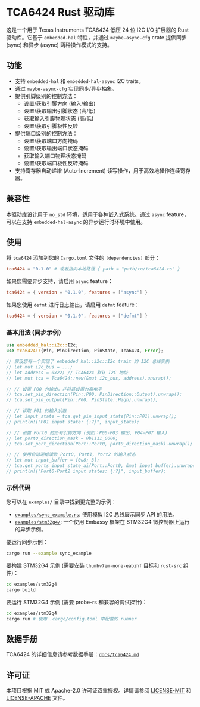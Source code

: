 # TCA6424 Rust 驱动库

这是一个用于 Texas Instruments TCA6424 低压 24 位 I2C I/O 扩展器的 Rust 驱动库。它基于 `embedded-hal` 特性，并通过 `maybe-async-cfg` crate 提供同步 (sync) 和异步 (async) 两种操作模式的支持。

## 功能

- 支持 `embedded-hal` 和 `embedded-hal-async` I2C traits。
- 通过 `maybe-async-cfg` 实现同步/异步抽象。
- 提供引脚级别的控制方法：
    - 设置/获取引脚方向 (输入/输出)
    - 设置/获取输出引脚状态 (高/低)
    - 获取输入引脚物理状态 (高/低)
    - 设置/获取引脚极性反转
- 提供端口级别的控制方法：
    - 设置/获取端口方向掩码
    - 设置/获取输出端口状态掩码
    - 获取输入端口物理状态掩码
    - 设置/获取端口极性反转掩码
- 支持寄存器自动递增 (Auto-Increment) 读写操作，用于高效地操作连续寄存器。

## 兼容性

本驱动库设计用于 `no_std` 环境，适用于各种嵌入式系统。通过 `async` feature，可以在支持 `embedded-hal-async` 的异步运行时环境中使用。

## 使用

将 `tca6424` 添加到您的 `Cargo.toml` 文件的 `[dependencies]` 部分：

```toml
tca6424 = "0.1.0" # 或者指向本地路径 { path = "path/to/tca6424-rs" }
```

如果您需要异步支持，请启用 `async` feature：

```toml
tca6424 = { version = "0.1.0", features = ["async"] }
```

如果您使用 `defmt` 进行日志输出，请启用 `defmt` feature：

```toml
tca6424 = { version = "0.1.0", features = ["defmt"] }
```

### 基本用法 (同步示例)

```rust
use embedded_hal::i2c::I2c;
use tca6424::{Pin, PinDirection, PinState, Tca6424, Error};

// 假设您有一个实现了 embedded_hal::i2c::I2c trait 的 I2C 总线实例
// let mut i2c_bus = ...;
// let address = 0x22; // TCA6424 默认 I2C 地址
// let mut tca = Tca6424::new(&mut i2c_bus, address).unwrap();

// // 设置 P00 为输出，并将其设置为高电平
// tca.set_pin_direction(Pin::P00, PinDirection::Output).unwrap();
// tca.set_pin_output(Pin::P00, PinState::High).unwrap();

// // 读取 P01 的输入状态
// let input_state = tca.get_pin_input_state(Pin::P01).unwrap();
// println!("P01 input state: {:?}", input_state);

// // 设置 Port0 的所有引脚方向 (例如：P00-P03 输出, P04-P07 输入)
// let port0_direction_mask = 0b1111_0000;
// tca.set_port_direction(Port::Port0, port0_direction_mask).unwrap();

// // 使用自动递增读取 Port0, Port1, Port2 的输入状态
// let mut input_buffer = [0u8; 3];
// tca.get_ports_input_state_ai(Port::Port0, &mut input_buffer).unwrap();
// println!("Port0-Port2 input states: {:?}", input_buffer);
```

### 示例代码

您可以在 `examples/` 目录中找到更完整的示例：

-   [`examples/sync_example.rs`](examples/sync_example.rs): 使用模拟 I2C 总线展示同步 API 的用法。
-   [`examples/stm32g4/`](examples/stm32g4/): 一个使用 Embassy 框架在 STM32G4 微控制器上运行的异步示例。

要运行同步示例：

```bash
cargo run --example sync_example
```

要构建 STM32G4 示例 (需要安装 `thumbv7em-none-eabihf` 目标和 `rust-src` 组件)：

```bash
cd examples/stm32g4
cargo build
```

要运行 STM32G4 示例 (需要 probe-rs 和兼容的调试探针)：

```bash
cd examples/stm32g4
cargo run # 使用 .cargo/config.toml 中配置的 runner
```

## 数据手册

TCA6424 的详细信息请参考数据手册：[`docs/tca6424.md`](docs/tca6424.md)

## 许可证

本项目根据 MIT 或 Apache-2.0 许可证双重授权。详情请参阅 [LICENSE-MIT](LICENSE-MIT) 和 [LICENSE-APACHE](LICENSE-APACHE) 文件。